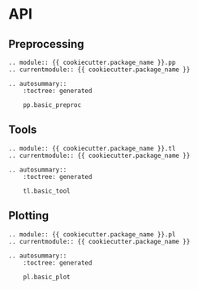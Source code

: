# API

## Preprocessing

```{eval-rst}
.. module:: {{ cookiecutter.package_name }}.pp
.. currentmodule:: {{ cookiecutter.package_name }}

.. autosummary::
    :toctree: generated

    pp.basic_preproc
```

## Tools

```{eval-rst}
.. module:: {{ cookiecutter.package_name }}.tl
.. currentmodule:: {{ cookiecutter.package_name }}

.. autosummary::
    :toctree: generated

    tl.basic_tool
```

## Plotting

```{eval-rst}
.. module:: {{ cookiecutter.package_name }}.pl
.. currentmodule:: {{ cookiecutter.package_name }}

.. autosummary::
    :toctree: generated

    pl.basic_plot
```

